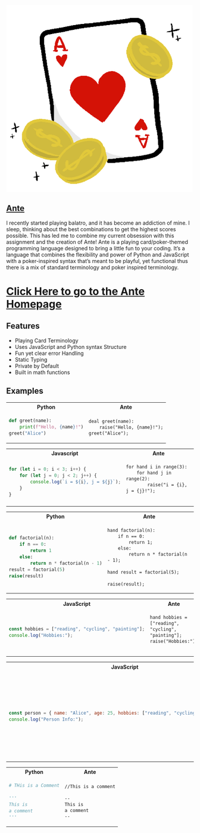 <img src=./docs/Ante_logo.jpeg width="500" height="500">

## [Ante](https://github.com/EmMDC/Ante-lang)

I recently started playing balatro, and it has become an addiction of mine. I sleep, thinking about the best combinations to get the highest scores possible. This has led me to combine my current obsession with this assignment and the creation of Ante! Ante is a playing card/poker-themed programming language designed to bring a little fun to your coding. It’s a language that combines the flexibility and power of Python and JavaScript with a poker-inspired syntax that’s meant to be playful, yet functional thus there is a mix of standard
terminology and poker inspired terminology.

# [Click Here to go to the Ante Homepage](https://emmdc.github.io/)

## Features

- Playing Card Terminology
- Uses JavaScript and Python syntax Structure
- Fun yet clear error Handling
- Static Typing
- Private by Default
- Built in math functions

## Examples

<table>
<tr> <th>Python</th><th>Ante</th><tr>
</tr>
<td>

```Python
def greet(name):
    print(f"Hello, {name}!")
greet("Alice")

```

</td>

<td>

```
deal greet(name):
    raise("Hello, {name}!");
greet("Alice");

```

</td>
</table>

<table>
<tr> <th>Javascript</th><th>Ante</th><tr>
</tr>
<td>

```JavaScript
for (let i = 0; i < 3; i++) {
    for (let j = 0; j < 2; j++) {
        console.log(`i = ${i}, j = ${j}`);
    }
}


```

</td>

<td>

```
for hand i in range(3):
    for hand j in range(2):
        raise("i = {i}, j = {j}!");


```

</td>
</table>

<table>
<tr> <th>Python</th><th>Ante</th><tr>
</tr>
<td>

```Python
def factorial(n):
    if n == 0:
        return 1
    else:
        return n * factorial(n - 1)
result = factorial(5)
raise(result)


```

</td>

<td>

```
hand factorial(n):
    if n == 0:
        return 1;
    else:
        return n * factorial(n - 1);

hand result = factorial(5);

raise(result);
```

</td>
</table>

<table>
<tr> <th>JavaScript</th><th>Ante</th><tr>
</tr>
<td>

```JavaScript
const hobbies = ["reading", "cycling", "painting"];
console.log("Hobbies:");


```

</td>

<td>

```
hand hobbies = ["reading", "cycling", "painting"];
raise("Hobbies:");


```

</td>
</table>

<table>
<tr> <th>JavaScript</th><th>Ante</th><tr>
</tr>
<td>

```JavaScript
const person = { name: "Alice", age: 25, hobbies: ["reading", "cycling", "painting"] };
console.log("Person Info:");

```

</td>

<td>

```
hand person = {
    name: "Alice",
    age: 25,
    hobbies: ["reading", "cycling", "painting"]
};
raise("Person Info:");


```

</td>
</table>

<table>
<tr> <th>Python</th><th>Ante</th><tr>
</tr>
<td>

```Python
# THis is a Comment

'''
This is
a comment
'''

```

</td>

<td>

```
//This is a comment

--
This is
a comment
--
```

</td>
</table>
